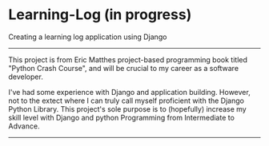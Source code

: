 # Learning-Log (in progress)
Creating a learning log application using Django

-----------------------------------------------------------------------------------------------------------------------

This project is from Eric Matthes project-based programming book titled "Python Crash Course", and will be crucial to my career as a software developer. 

I've had some experience with Django and application building. However, not to the extect where I can truly call myself proficient with the Django Python Library. This project's sole purpose is to (hopefully) increase my skill level with Django and python Programming from Intermediate to Advance.

-----------------------------------------------------------------------------------------------------------------------
